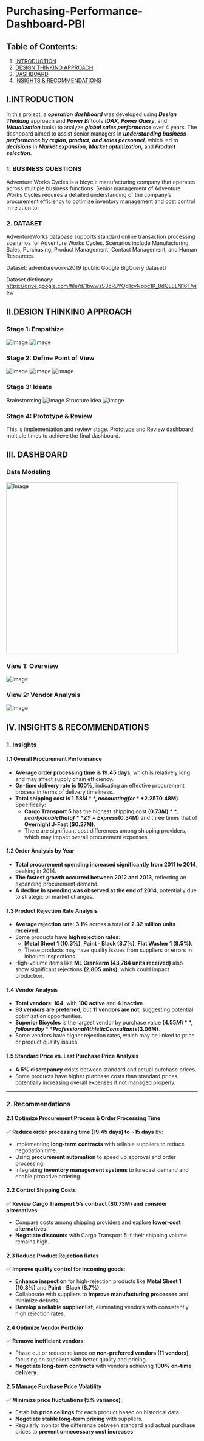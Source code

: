 # Purchasing-Performance-Dashboard-PBI

## Table of Contents:
1. [INTRODUCTION](#data)
2. [DESIGN THINKING APPROACH](#d_thinking)
3. [DASHBOARD](#dashboard)
4. [INSIGHTS & RECOMMENDATIONS](#insight)

<div id='data'/>

## **I.INTRODUCTION**
In this project, a _**operation dashboard**_ was developed using _**Design Thinking**_ approach and _**Power BI**_ tools (**_DAX_**, **_Power Query_**, and **_Visualization_** tools) to analyze **_global sales performance_** over 4 years. The dashboard aimed to assist senior managers in **_understanding business performance by region, product, and sales personnel,_** which led to **_decisions_** in **_Market expansion_**, **_Market optimization_**, and **_Product selection_**.

### **1. BUSINESS QUESTIONS**
Adventure Works Cycles is a bicycle manufacturing company that operates across multiple business functions. Senior management of Adventure Works Cycles requires a detailed understanding of the company’s procurement efficiency to optimize inventory management and cost control in relation to:

### **2. DATASET**
AdventureWorks database supports standard online transaction processing scenarios for Adventure Works Cycles. Scenarios include Manufacturing, Sales, Purchasing, Product Management, Contact Management, and Human Resources.

Dataset: adventureworks2019 (public Google BigQuery dataset)

Dataset dictionary: https://drive.google.com/file/d/1bwwsS3cRJYOg1cvNppc1K_8dQLELN16T/view

<div id='d_thinking'/>
  
## **II.DESIGN THINKING APPROACH**
### Stage 1: Empathize
![Image](https://github.com/user-attachments/assets/90789b12-1a54-4c3b-bc51-fe8e8692db68)
![Image](https://github.com/user-attachments/assets/dcdfa52b-43e9-4f37-9c45-efb81eeff9c2)

### Stage 2: Define Point of View
![Image](https://github.com/user-attachments/assets/8f2c30fe-9a4d-4059-a7b2-5cf7a698d8c2)
![Image](https://github.com/user-attachments/assets/61ec22da-a5d8-48c0-b0d4-272184a97b45)
![image](https://github.com/user-attachments/assets/c07b1b4b-cdc8-4100-8c81-8d8b6accc9d6)


### Stage 3: Ideate
Brainstorming
![Image](https://github.com/user-attachments/assets/9b67405c-4bb5-4554-b48d-243b07069622)
Structure idea
![image](https://github.com/user-attachments/assets/46152ba2-b8eb-4485-86bc-f479e9c8d899)

### Stage 4: Prototype & Review
This is implementation and review stage. Prototype and Review dashboard multiple times to achieve the final dashboard.

<div id='dashboard'/>
  
## **III. DASHBOARD**
### **Data Modeling**
<img width="451" alt="Image" src="https://github.com/user-attachments/assets/3519aa05-6645-43db-8768-e28d952cbf40" />

### **View 1: Overview**
![Image](https://github.com/user-attachments/assets/7e71961a-e4ca-4fa4-87c6-2974906de653)

### **View 2: Vendor Analysis**
![Image](https://github.com/user-attachments/assets/af6f1b5e-52af-426b-ba59-0b46915f5c05)

<div id='insight'/>
  
## **IV. INSIGHTS & RECOMMENDATIONS**

### **1. Insights**  

#### **1.1 Overall Procurement Performance**  
- **Average order processing time is 19.45 days**, which is relatively long and may affect supply chain efficiency.  
- **On-time delivery rate is 100%**, indicating an effective procurement process in terms of delivery timeliness.  
- **Total shipping cost is $1.58M**, accounting for **2.25% of the total invoice value ($70.48M)**. Specifically:  
  - **Cargo Transport 5** has the highest shipping cost **($0.73M)**, nearly double that of **ZY-Express ($0.34M)** and three times that of **Overnight J-Fast ($0.27M)**.  
  - There are significant cost differences among shipping providers, which may impact overall procurement expenses.  

#### **1.2 Order Analysis by Year**  
- **Total procurement spending increased significantly from 2011 to 2014**, peaking in 2014.  
- **The fastest growth occurred between 2012 and 2013**, reflecting an expanding procurement demand.  
- **A decline in spending was observed at the end of 2014**, potentially due to strategic or market changes.  

#### **1.3 Product Rejection Rate Analysis**  
- **Average rejection rate: 3.1%** across a total of **2.32 million units received**.  
- Some products have **high rejection rates**:  
  - **Metal Sheet 1 (10.3%)**, **Paint - Black (8.7%)**, **Flat Washer 1 (8.5%)**.  
  - These products may have quality issues from suppliers or errors in inbound inspections.  
- High-volume items like **ML Crankarm (43,784 units received)** also show significant rejections **(2,805 units)**, which could impact production.  

#### **1.4 Vendor Analysis**  
- **Total vendors: 104**, with **100 active** and **4 inactive**.  
- **93 vendors are preferred**, but **11 vendors are not**, suggesting potential optimization opportunities.  
- **Superior Bicycles** is the largest vendor by purchase value **($4.55M)**, followed by **Professional Athletic Consultants ($3.06M)**.  
- Some vendors have higher rejection rates, which may be linked to price or product quality issues.  

#### **1.5 Standard Price vs. Last Purchase Price Analysis**  
- **A 5% discrepancy** exists between standard and actual purchase prices.  
- Some products have higher purchase costs than standard prices, potentially increasing overall expenses if not managed properly.  

---

### **2. Recommendations**  

#### **2.1 Optimize Procurement Process & Order Processing Time**  
✅ **Reduce order processing time (19.45 days) to ~15 days** by:  
- Implementing **long-term contracts** with reliable suppliers to reduce negotiation time.  
- Using **procurement automation** to speed up approval and order processing.  
- Integrating **inventory management systems** to forecast demand and enable proactive ordering.  

#### **2.2 Control Shipping Costs**  
✅ **Review Cargo Transport 5’s contract ($0.73M) and consider alternatives**:  
- Compare costs among shipping providers and explore **lower-cost alternatives**.  
- **Negotiate discounts** with Cargo Transport 5 if their shipping volume remains high.  

#### **2.3 Reduce Product Rejection Rates**  
✅ **Improve quality control for incoming goods**:  
- **Enhance inspection** for high-rejection products like **Metal Sheet 1 (10.3%)** and **Paint - Black (8.7%)**.  
- Collaborate with suppliers to **improve manufacturing processes** and minimize defects.  
- **Develop a reliable supplier list**, eliminating vendors with consistently high rejection rates.  

#### **2.4 Optimize Vendor Portfolio**  
✅ **Remove inefficient vendors**:  
- Phase out or reduce reliance on **non-preferred vendors (11 vendors)**, focusing on suppliers with better quality and pricing.  
- **Negotiate long-term contracts** with vendors achieving **100% on-time delivery**.  

#### **2.5 Manage Purchase Price Volatility**  
✅ **Minimize price fluctuations (5% variance)**:  
- Establish **price ceilings** for each product based on historical data.  
- **Negotiate stable long-term pricing** with suppliers.  
- Regularly monitor the difference between standard and actual purchase prices to **prevent unnecessary cost increases**.

